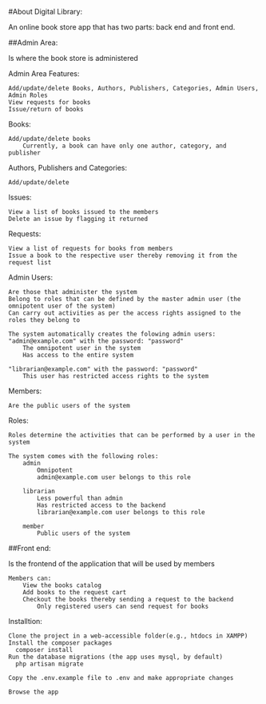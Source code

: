 #About Digital Library:

An online book store app that has two parts: back end and front end.

##Admin Area:

Is where the book store is administered

Admin Area Features:

    Add/update/delete Books, Authors, Publishers, Categories, Admin Users, Admin Roles
    View requests for books
    Issue/return of books

Books:

    Add/update/delete books
        Currently, a book can have only one author, category, and publisher

Authors, Publishers and Categories:

    Add/update/delete

Issues:

    View a list of books issued to the members
    Delete an issue by flagging it returned

Requests:

    View a list of requests for books from members
    Issue a book to the respective user thereby removing it from the request list

Admin Users:

    Are those that administer the system
    Belong to roles that can be defined by the master admin user (the omnipotent user of the system)
    Can carry out activities as per the access rights assigned to the roles they belong to

    The system automatically creates the folowing admin users: "admin@example.com" with the password: "password"
        The omnipotent user in the system
        Has access to the entire system

    "librarian@example.com" with the password: "password"
        This user has restricted access rights to the system

Members:

    Are the public users of the system

Roles:

    Roles determine the activities that can be performed by a user in the system

    The system comes with the following roles:
        admin
            Omnipotent
            admin@example.com user belongs to this role

        librarian
            Less powerful than admin
            Has restricted access to the backend
            librarian@example.com user belongs to this role

        member
            Public users of the system

##Front end:

Is the frontend of the application that will be used by members

    Members can:
        View the books catalog
        Add books to the request cart
        Checkout the books thereby sending a request to the backend
            Only registered users can send request for books

Installtion:

    Clone the project in a web-accessible folder(e.g., htdocs in XAMPP)
    Install the composer packages
      composer install
    Run the database migrations (the app uses mysql, by default)
      php artisan migrate
      
    Copy the .env.example file to .env and make appropriate changes
    
    Browse the app
      


